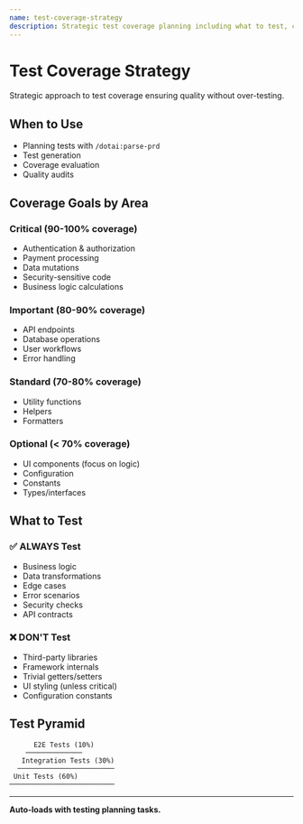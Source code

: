 ```yaml
---
name: test-coverage-strategy
description: Strategic test coverage planning including what to test, coverage goals, and testing priorities. Use when planning tests, generating test suites, or evaluating coverage.
---
```


# Test Coverage Strategy

Strategic approach to test coverage ensuring quality without over-testing.

## When to Use

- Planning tests with `/dotai:parse-prd`
- Test generation
- Coverage evaluation
- Quality audits

## Coverage Goals by Area

### Critical (90-100% coverage)
- Authentication & authorization
- Payment processing
- Data mutations
- Security-sensitive code
- Business logic calculations

### Important (80-90% coverage)
- API endpoints
- Database operations
- User workflows
- Error handling

### Standard (70-80% coverage)
- Utility functions
- Helpers
- Formatters

### Optional (< 70% coverage)
- UI components (focus on logic)
- Configuration
- Constants
- Types/interfaces

## What to Test

### ✅ ALWAYS Test
- Business logic
- Data transformations
- Edge cases
- Error scenarios
- Security checks
- API contracts

### ❌ DON'T Test
- Third-party libraries
- Framework internals
- Trivial getters/setters
- UI styling (unless critical)
- Configuration constants

## Test Pyramid

```
      E2E Tests (10%)
    ──────────────
   Integration Tests (30%)
  ────────────────────────
 Unit Tests (60%)
──────────────────────────
```

---

**Auto-loads with testing planning tasks.**

